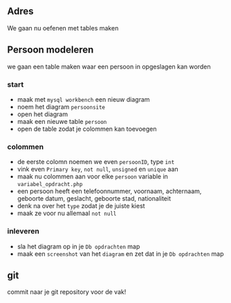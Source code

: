 ## Adres


We gaan nu oefenen met tables maken


## Persoon modeleren

we gaan een table maken waar een persoon in opgeslagen kan worden


### start
- maak met `mysql workbench` een nieuw diagram
- noem het diagram `persoonsite`
- open het diagram
- maak een nieuwe table `persoon`
- open de table zodat je colommen kan toevoegen


### colommen

- de eerste colomn noemen we even `persoonID`, type `int`
- vink even `Primary key`, `not null`, `unsigned` en `unique` aan
- maak nu colommen aan voor elke `persoon` variable in `variabel_opdracht.php`
- een persoon heeft een telefoonnummer, voornaam, achternaam, geboorte datum, geslacht, geboorte stad, nationaliteit
- denk na over het `type` zodat je de juiste kiest
- maak ze voor nu allemaal `not null`

### inleveren
- sla het diagram op in je `Db opdrachten` map
- maak een `screenshot` van het `diagram` en zet dat in je `Db opdrachten` map

## git

commit naar je git repository voor de vak!